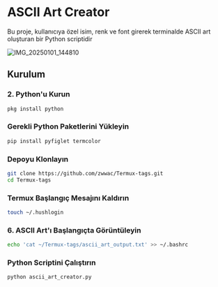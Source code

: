 
# ASCII Art Creator

Bu proje, kullanıcıya özel isim, renk ve font girerek terminalde ASCII art oluşturan bir Python scriptidir


![IMG_20250101_144810](https://github.com/user-attachments/assets/e248e4c8-c61d-4297-a4ac-bf0a85bb83a3)


## Kurulum

### 2. Python'u Kurun
```sh
pkg install python
```
### Gerekli Python Paketlerini Yükleyin
```sh
pip install pyfiglet termcolor
```
### Depoyu Klonlayın
```sh
git clone https://github.com/zwwac/Termux-tags.git
cd Termux-tags
```
### Termux Başlangıç Mesajını Kaldırın
```sh
touch ~/.hushlogin
```
### 6. ASCII Art'ı Başlangıçta Görüntüleyin
```sh
echo 'cat ~/Termux-tags/ascii_art_output.txt' >> ~/.bashrc
```
### Python Scriptini Çalıştırın
```sh
python ascii_art_creator.py
```

